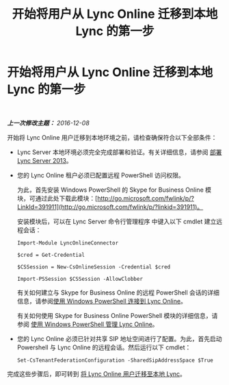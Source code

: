 ﻿---
title: 开始将用户从 Lync Online 迁移到本地 Lync 的第一步
TOCTitle: 开始将用户从 Lync Online 迁移到本地 Lync 的第一步
ms:assetid: 98245b04-ded4-4186-8da3-ba1c554b5c39
ms:mtpsurl: https://technet.microsoft.com/zh-cn/library/Dn689118(v=OCS.15)
ms:contentKeyID: 62247374
ms.date: 06/02/2017
mtps_version: v=OCS.15
ms.translationtype: HT
---

# 开始将用户从 Lync Online 迁移到本地 Lync 的第一步

 

_**上一次修改主题：** 2016-12-08_

开始将 Lync Online 用户迁移到本地环境之前，请检查确保符合以下全部条件：

  - Lync Server 本地环境必须完全完成部署和验证。有关详细信息，请参阅 [部署 Lync Server 2013](lync-server-2013-deploying-lync-server.md)。

  - 您的 Lync Online 租户必须已配置远程 PowerShell 访问权限。
    
    为此，首先安装 Windows PowerShell 的 Skype for Business Online 模块，可通过此处下载此模块：[http://go.microsoft.com/fwlink/p/?LinkId=391911](http://go.microsoft.com/fwlink/p/?linkid=391911)。
    
    安装模块后，可以在 Lync Server 命令行管理程序 中键入以下 cmdlet 建立远程会话：
    
        Import-Module LyncOnlineConnector
    
        $cred = Get-Credential
    
        $CSSession = New-CsOnlineSession -Credential $cred
    
        Import-PSSession $CSSession -AllowClobber
    
    有关如何建立与 Skype for Business Online 的远程 PowerShell 会话的详细信息，请参阅[使用 Windows PowerShell 连接到 Lync Online](connecting-to-skype-for-business-online-by-using-windows-powershell.md)。
    
    有关如何使用 Skype for Business Online PowerShell 模块的详细信息，请参阅 [使用 Windows PowerShell 管理 Lync Online](skype-for-business-online-using-windows-powershell-to-manage-your-tenant.md)。

  - 您的 Lync Online 必须已针对共享 SIP 地址空间进行了配置。为此，首先启动 Powershell 与 Lync Online 的远程会话。然后运行以下 cmdlet：
    
        Set-CsTenantFederationConfiguration -SharedSipAddressSpace $True

完成这些步骤后，即可转到 [将 Lync Online 用户迁移至本地 Lync](lync-server-2013-migrating-lync-online-users-to-lync-on-premises.md)。

